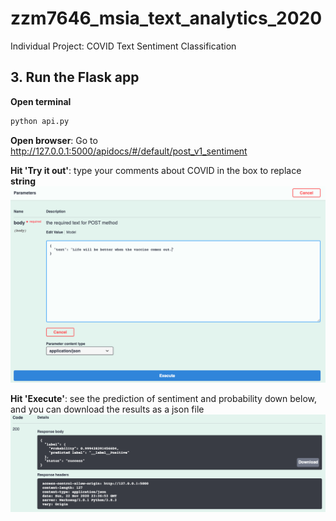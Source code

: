 # zzm7646_msia_text_analytics_2020

Individual Project: COVID Text Sentiment Classification

## 3. Run the Flask app 

**Open terminal**
```bash
python api.py
```

**Open browser**: Go to http://127.0.0.1:5000/apidocs/#/default/post_v1_sentiment

**Hit 'Try it out'**: type your comments about COVID in the box to replace **string**
![](fig/1.png)

**Hit 'Execute'**: see the prediction of sentiment and probability down below, and you can download the results as a json file
![](fig/2.png)
